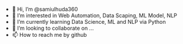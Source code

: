 - 👋 Hi, I’m @samiulhuda360
- 👀 I’m interested in Web Automation, Data Scaping, ML Model, NLP
- 🌱 I’m currently learning Data Science, ML and NLP via Python
- 💞️ I’m looking to collaborate on ...
- 📫 How to reach me by github

<!---
samiulhuda360/samiulhuda360 is a ✨ special ✨ repository because its `README.md` (this file) appears on your GitHub profile.
You can click the Preview link to take a look at your changes.
--->
